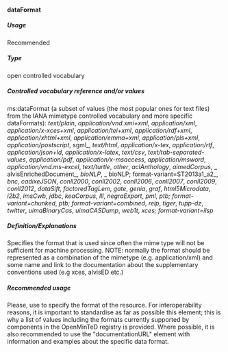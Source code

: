 #### dataFormat
##### Usage
Recommended
##### Type
open controlled vocabulary
##### Controlled vocabulary reference and/or values
ms:dataFormat (a subset of values (the most popular ones for text files) from the IANA mimetype controlled vocabulary and more specific dataFormats): _text/plain_, _application/vnd.xmi+xml_, _application/xml_, _application/x-xces+xml_, _application/tei+xml_, _application/rdf+xml_, _application/xhtml+xml_, _application/emma+xml_, _application/pls+xml_, _application/postscript_, sgml_, _text/html_, _application/x-tex_, _application/rtf_, _application/json+ld_, _application/x-latex_, _text/csv_, _text/tab-separated-values_, _application/pdf_, _application/x-msaccess_, _application/msword_, _application/vnd.ms-excel_,  _text/turtle_, _other_, 
_aclAnthology_, _aimedCorpus_, _ alvisEnrichedDocument_, _bioNLP_, _ bioNLP; format-variant=ST2013a1_a2_, _bnc_, _cadixeJSON_, _conll2000_, _conll2002_, _conll2006_, _conll2007_, _conll2009_, _conll2012_, _dataSift_, _factoredTagLem_, _gate_, _genia_, _graf_, _html5Microdata_, _i2b2_, _imsCwb_, _jdbc_, _keaCorpus_, _lll_, _negraExport_, _pml_, _ptb; format-variant=chunked_, _ptb; format-variant=combined_, _relp_, _tiger_, _tupp-dz_, _twitter_, _uimaBinaryCas_, _uimaCASDump_, _web1t_, _xces; format-variant=ilsp_
##### Definition/Explanations
Specifies the format that is used since often the mime type will not be sufficient for machine processing.
NOTE: normally the format should be represented as a combination of the mimetype (e.g. application/xml) and some name and link to the documentation about the supplementary conventions used (e.g xces, alvisED etc.)
##### Recommended usage
Please, use to specify the format of the resource. 
For interoperability reasons, it is important to standardise as far as possible this element; this is why a list of values including the formats currently supported by components in the OpenMinTeD registry is provided. Where possible, it is also recommended to use the "documentationURL" element with information and examples about the specific data format.

